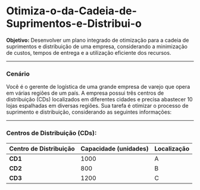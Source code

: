 # Otimiza-o-da-Cadeia-de-Suprimentos-e-Distribui-o
**Objetivo:** Desenvolver um plano integrado de otimização para a cadeia de suprimentos e distribuição de uma empresa, considerando a minimização de custos, tempos de entrega e a utilização eficiente dos recursos.

---

### Cenário

Você é o gerente de logística de uma grande empresa de varejo que opera em várias regiões de um país. A empresa possui três centros de distribuição (CDs) localizados em diferentes cidades e precisa abastecer 10 lojas espalhadas em diversas regiões. Sua tarefa é otimizar o processo de suprimento e distribuição, considerando as seguintes informações:

---

### Centros de Distribuição (CDs):
| Centro de Distribuição | Capacidade (unidades) | Localização |
| --- | --- | --- |
| **CD1** | 1000 | A |	
| **CD2** | 800  | B |
| **CD3** | 1200  | C |
